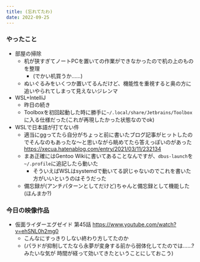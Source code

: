 ```yaml
---
title: (忘れてたわ)
date: 2022-09-25
---
```


### やったこと
+ 部屋の掃除
  + 机が狭すぎてノートPCを置いての作業ができなかったので机の上のものを整理
    + (でかい机買うか……)
  + ぬいぐるみをいくつか置いてるんだけど、機能性を重視すると奥の方に追いやられてしまって見えないジレンマ
+ WSL+IntelliJ
  + 昨日の続き
  + Toolboxを初回起動した時に勝手に`~/.local/share/Jetbrains/Toolbox`に入る仕様だった(これが再現したかった状態なのでok)
+ WSLで日本語が打てない件
  + 適当にggってたら自分がちょっと前に書いたブログ記事がヒットしたのでそんなのもあったな～と思いながら眺めてたら答えっぽいのがあった
  <https://xecua.hatenablog.com/entry/2021/03/11/232134>
  + まあ正確にはGentoo Wikiに書いてあることなんですが、`dbus-launch`を`~/.profile`に追記したら動いた
    + そういえばWSLはsystemdで動いてる訳じゃないのでこれを書いた方がいいというのはそうだった
  + 備忘録が(アンチパターンとしてだけど)ちゃんと備忘録として機能した(ほんまか?)

### 今日の映像作品
+ 仮面ライダーエグゼイド 第45話 <https://www.youtube.com/watch?v=ehSNL0h2mg0>
  + こんなにすっきりしない終わり方してたのか
  + (パラドが抑制してたなら永夢が変身する前から弱体化してたのでは……?みたいな気が 時間が経って効いてきたということにしておこう)
